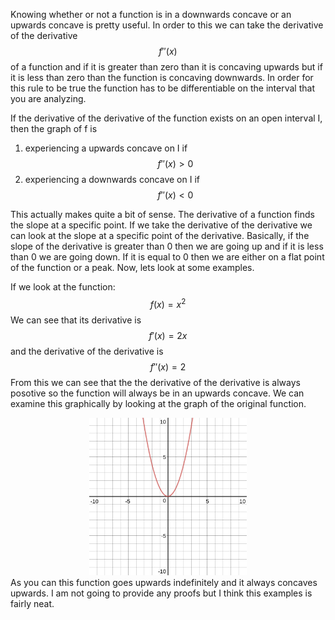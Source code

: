 Knowing whether or not a function is in a downwards concave or an upwards concave is pretty useful. In order to this we can take the derivative of the derivative $$f''(x)$$ of a function and if it is greater than zero than it is concaving upwards but if it is less than zero than the function is concaving downwards. In order for this rule to be true the function has to be differentiable on the interval that you are analyzing. 

If the derivative of the derivative of the function exists on an open interval I, then the graph of f is

1. experiencing a upwards concave on I if
$$f''(x) > 0$$
2. experiencing a downwards concave on I if
$$f''(x) \lt 0$$

This actually makes quite a bit of sense. The derivative of a function finds the slope at a specific point. If we take the derivative of the derivative we can look at the slope at a specific point of the derivative. Basically, if the slope of the derivative is greater than 0 then we are going up and if it is less than 0 we are going down. If it is equal to 0 then we are either on a flat point of the function or a peak. Now, lets look at some examples.

If we look at the function:
$$f(x) = x^2$$
We can see that its derivative is $$f'(x) = 2x$$ and the derivative of the derivative is $$f''(x) = 2$$ From this we can see that the the derivative of the derivative is always posotive so the function will always be in an upwards concave. We can examine this graphically by looking at the graph of the original function.

<center>
<img src="../images/graph1.png" style="width:50%;height:50%"/>
</center>
As you can this function goes upwards indefinitely and it always concaves upwards. I am not going to provide any proofs but I think this examples is fairly neat.